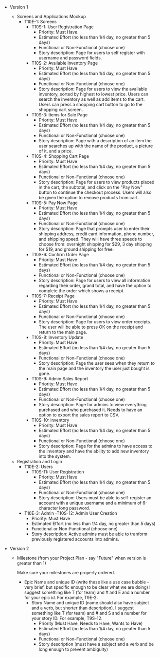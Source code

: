 - Version 1
  - Screens and Applications Mockup
    - T10E-1: Screens
      - T10S-1: User Registration Page
        - Priority: Must Have
        - Estimated Effort (no less than 1/4 day, no greater than 5 days)
        - Functional or Non-Functional (choose one)
        - Story description: Page for users to self register with username and password fields.
      - T10S-2: Available Inventory Page
        - Priority: Must Have
        - Estimated Effort (no less than 1/4 day, no greater than 5 days)
        - Functional or Non-Functional (choose one)
        - Story description: Page for users to view the available inventory, sorted by highest to lowest price. Users can search the inventory as well as add items to the cart. Users can press a shopping cart button to go to the shopping cart screen.
      - T10S-3: Items for Sale Page
        - Priority: Must Have
        - Estimated Effort (no less than 1/4 day, no greater than 5 days)
        - Functional or Non-Functional (choose one)
        - Story description: Page with a description of an item the user searches up with the name of the product, a picture of it, and a price.
      - T10S-4: Shopping Cart Page
        - Priority: Must Have
        - Estimated Effort (no less than 1/4 day, no greater than 5 days)
        - Functional or Non-Functional (choose one)
        - Story description: Page for users to view products placed in the cart, the subtotal, and click on the "Pay Now" button to continue the checkout process. Users will also be given the option to remove products from cart.
      - T10S-5: Pay Now Page
        - Priority: Must Have
        - Estimated Effort (no less than 1/4 day, no greater than 5 days)
        - Functional or Non-Functional (choose one)
        - Story description: Page that prompts user to enter their shipping address, credit card information, phone number, and shipping speed. They will have three speeds to choose from: overnight shipping for $29, 3 day shipping for $19, and ground shipping for free.
      - T10S-6: Confirm Order Page
        - Priority: Must Have
        - Estimated Effort (no less than 1/4 day, no greater than 5 days)
        - Functional or Non-Functional (choose one)
        - Story description: Page for users to view all information regarding their order, grand total, and have the option to complete the order which shows a receipt. 
      - T10S-7: Receipt Page
        - Priority: Must Have
        - Estimated Effort (no less than 1/4 day, no greater than 5 days)
        - Functional or Non-Functional (choose one)
        - Story description: Page for users to view order receipts. The user will be able to press OK on the receipt and return to the main page.
      - T10S-8: Inventory Update
        - Priority: Must Have
        - Estimated Effort (no less than 1/4 day, no greater than 5 days)
        - Functional or Non-Functional (choose one)
        - Story description: Page the user sees when they return to the main page and the inventory the user just bought is gone.
      - T10S-9: Admin Sales Report
        - Priority: Must Have
        - Estimated Effort (no less than 1/4 day, no greater than 5 days)
        - Functional or Non-Functional (choose one)
        - Story description: Page for admins to view everything purchased and who purchased it. Needs to have an option to export the sales report to CSV.
      - T10S-10: Inventory
        - Priority: Must Have
        - Estimated Effort (no less than 1/4 day, no greater than 5 days)
        - Functional or Non-Functional (choose one)
        - Story description: Page for the admins to have access to the inventory and have the ability to add new inventory into the system.
  - Registration and Login
    - T10E-2: Users
      - T10S-11: User Registration 
        - Priority: Must Have
        - Estimated Effort (no less than 1/4 day, no greater than 5 days)
        - Functional or Non-Functional (choose one)
        - Story description: Users must be able to self-register an account with a unique username and a minimum of 6-character long password.
    - T10E-3: Admin
      -T10S-12: Admin User Creation
        - Priority: Must Have 
        - Estimated Effort (no less than 1/4 day, no greater than 5 days)
        - Functional or Non-Functional (choose one)
        - Story description: Active admins must be able to tranform previously registered accounts into admins.

- Version 2

  - Milestone (from your Project Plan - say "Future" when version is greater than 1)

     

    Make sure your milestones are properly ordered.

    - Epic Name and unique ID (write these like a use case bubble - very brief, but specific enough to be clear what we are doing) I suggest something like T (for team) and # and E and a number for your epic id. For example, T9E-2.
      - Story Name and unique ID (name should also have subject and a verb, but shorter than description). I suggest something like T (for team) and # and S and a number for your story ID. For example, T9S-12.
        - Priority (Must Have, Needs to Have, Wants to Have)
        - Estimated Effort (no less than 1/4 day, no greater than 5 days)
        - Functional or Non-Functional (choose one)
        - Story description (must have a subject and a verb and be long enough to prevent ambiguity)
